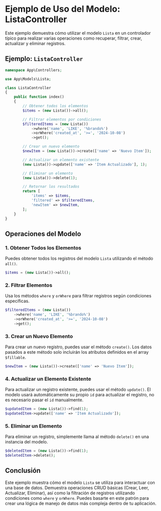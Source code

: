 
# Ejemplo de Uso del Modelo: ListaController

Este ejemplo demuestra cómo utilizar el modelo `Lista` en un controlador típico para realizar varias operaciones como recuperar, filtrar, crear, actualizar y eliminar registros.

## Ejemplo: `ListaController`

```php
namespace App\Controllers;

use App\Models\Lista;

class ListaController
{
    public function index()
    {
        // Obtener todos los elementos
        $items = (new Lista())->all();

        // Filtrar elementos por condiciones
        $filteredItems = (new Lista())
            ->where('name', 'LIKE', '%brando%')
            ->orWhere('created_at', '>=', '2024-10-08')
            ->get();

        // Crear un nuevo elemento
        $newItem = (new Lista())->create(['name' => 'Nuevo Item']);

        // Actualizar un elemento existente
        (new Lista())->update(['name' => 'Item Actualizado'], 1);

        // Eliminar un elemento
        (new Lista())->delete(1);

        // Retornar los resultados
        return [
            'items' => $items,
            'filtered' => $filteredItems,
            'newItem' => $newItem,
        ];
    }
}
```

## Operaciones del Modelo

### 1. Obtener Todos los Elementos
Puedes obtener todos los registros del modelo `Lista` utilizando el método `all()`.

```php
$items = (new Lista())->all();
```

### 2. Filtrar Elementos
Usa los métodos `where` y `orWhere` para filtrar registros según condiciones específicas.

```php
$filteredItems = (new Lista())
    ->where('name', 'LIKE', '%brando%')
    ->orWhere('created_at', '>=', '2024-10-08')
    ->get();
```

### 3. Crear un Nuevo Elemento
Para crear un nuevo registro, puedes usar el método `create()`. Los datos pasados a este método solo incluirán los atributos definidos en el array `$fillable`.

```php
$newItem = (new Lista())->create(['name' => 'Nuevo Item']);
```

### 4. Actualizar un Elemento Existente
Para actualizar un registro existente, puedes usar el método `update()`. El modelo usará automáticamente su propio `id` para actualizar el registro, no es necesario pasar el `id` manualmente.

```php
$updatedItem = (new Lista())->find(1);
$updatedItem->update(['name' => 'Item Actualizado']);
```

### 5. Eliminar un Elemento
Para eliminar un registro, simplemente llama al método `delete()` en una instancia del modelo.

```php
$deletedItem = (new Lista())->find(1);
$deletedItem->delete();
```

## Conclusión
Este ejemplo muestra cómo el modelo `Lista` se utiliza para interactuar con una base de datos. Demuestra operaciones CRUD básicas (Crear, Leer, Actualizar, Eliminar), así como la filtración de registros utilizando condiciones como `where` y `orWhere`. Puedes basarte en este patrón para crear una lógica de manejo de datos más compleja dentro de tu aplicación.
